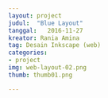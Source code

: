 ```yaml
---
layout: project
judul:  "Blue Layout"
tanggal:   2016-11-27
kreator: Rania Amina
tag: Desain Inkscape (web)
categories:
- project
img: web-layout-02.png
thumb: thumb01.png

---
```


